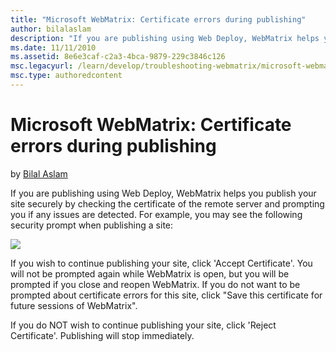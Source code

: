 ```yaml
---
title: "Microsoft WebMatrix: Certificate errors during publishing"
author: bilalaslam
description: "If you are publishing using Web Deploy, WebMatrix helps you publish your site securely by checking the certificate of the remote server and prompting you if..."
ms.date: 11/11/2010
ms.assetid: 8e6e3caf-c2a3-4bca-9879-229c3846c126
msc.legacyurl: /learn/develop/troubleshooting-webmatrix/microsoft-webmatrix-certificate-errors-during-publishing
msc.type: authoredcontent
---
```

# Microsoft WebMatrix: Certificate errors during publishing

by [Bilal Aslam](https://github.com/bilalaslam)

If you are publishing using Web Deploy, WebMatrix helps you publish your site securely by checking the certificate of the remote server and prompting you if any issues are detected. For example, you may see the following security prompt when publishing a site:

[![](microsoft-webmatrix-certificate-errors-during-publishing/_static/image3.png)](microsoft-webmatrix-certificate-errors-during-publishing/_static/image1.png)

If you wish to continue publishing your site, click 'Accept Certificate'. You will not be prompted again while WebMatrix is open, but you will be prompted if you close and reopen WebMatrix. If you do not want to be prompted about certificate errors for this site, click "Save this certificate for future sessions of WebMatrix".

If you do NOT wish to continue publishing your site, click 'Reject Certificate'. Publishing will stop immediately.
